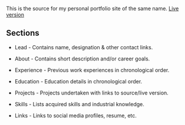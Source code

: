 

This is the source for my personal portfolio site of the same name.
[Live version](https://tejeshwar.dev)



## Sections

- Lead - Contains name, designation & other contact links.

- About - Contains short description and/or career goals.

- Experience - Previous work experiences in chronological order.

- Education - Education details in chronological order.

- Projects - Projects undertaken with links to source/live version.

- Skills - Lists acquired skills and industrial knowledge.

- Links - Links to social media profiles, resume, etc.
